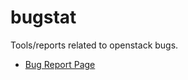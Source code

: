 bugstat
=======
Tools/reports related to openstack bugs.

* [Bug Report Page](./tree/master/bugreport/README.md)
